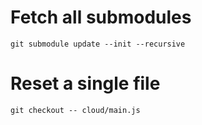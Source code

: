# Fetch all submodules

```git
git submodule update --init --recursive
```

# Reset a single file

```git
git checkout -- cloud/main.js
```
